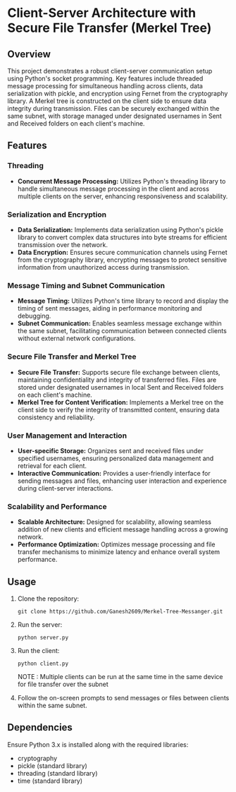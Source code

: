 # Client-Server Architecture with Secure File Transfer (Merkel Tree)

## Overview
This project demonstrates a robust client-server communication setup using Python's socket programming. Key features include threaded message processing for simultaneous handling across clients, data serialization with pickle, and encryption using Fernet from the cryptography library. A Merkel tree is constructed on the client side to ensure data integrity during transmission. Files can be securely exchanged within the same subnet, with storage managed under designated usernames in Sent and Received folders on each client's machine.

## Features

### Threading
- **Concurrent Message Processing:** Utilizes Python's threading library to handle simultaneous message processing in the client and across multiple clients on the server, enhancing responsiveness and scalability.

### Serialization and Encryption
- **Data Serialization:** Implements data serialization using Python's pickle library to convert complex data structures into byte streams for efficient transmission over the network.
- **Data Encryption:** Ensures secure communication channels using Fernet from the cryptography library, encrypting messages to protect sensitive information from unauthorized access during transmission.

### Message Timing and Subnet Communication
- **Message Timing:** Utilizes Python's time library to record and display the timing of sent messages, aiding in performance monitoring and debugging.
- **Subnet Communication:** Enables seamless message exchange within the same subnet, facilitating communication between connected clients without external network configurations.

### Secure File Transfer and Merkel Tree
- **Secure File Transfer:** Supports secure file exchange between clients, maintaining confidentiality and integrity of transferred files. Files are stored under designated usernames in local Sent and Received folders on each client's machine.
- **Merkel Tree for Content Verification:** Implements a Merkel tree on the client side to verify the integrity of transmitted content, ensuring data consistency and reliability.

### User Management and Interaction
- **User-specific Storage:** Organizes sent and received files under specified usernames, ensuring personalized data management and retrieval for each client.
- **Interactive Communication:** Provides a user-friendly interface for sending messages and files, enhancing user interaction and experience during client-server interactions.

### Scalability and Performance
- **Scalable Architecture:** Designed for scalability, allowing seamless addition of new clients and efficient message handling across a growing network.
- **Performance Optimization:** Optimizes message processing and file transfer mechanisms to minimize latency and enhance overall system performance.

## Usage
1. Clone the repository:
   ```
   git clone https://github.com/Ganesh2609/Merkel-Tree-Messanger.git
   ```
   
3. Run the server:
   ```
   python server.py
   ```
   
4. Run the client:
   ```
   python client.py
   ```

   NOTE : Multiple clients can be run at the same time in the same device for file transfer over the subnet
   
5. Follow the on-screen prompts to send messages or files between clients within the same subnet.

## Dependencies
Ensure Python 3.x is installed along with the required libraries:
- cryptography
- pickle (standard library)
- threading (standard library)
- time (standard library)
